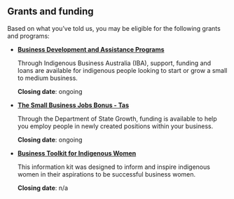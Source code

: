 ## Grants and funding

Based on what you’ve told us, you may be eligible for the following grants and programs:

- [**Business Development and Assistance Programs**](http://www.iba.gov.au/business-ownership/)

  Through Indigenous Business Australia (IBA), support, funding and loans are available for indigenous people looking to start or grow a small to medium business.
  
  **Closing date**: ongoing
  
- [**The Small Business Jobs Bonus - Tas**](http://stategrowth.tas.gov.au/?a=89035)
  
  Through the Department of State Growth, funding is available to help you employ people in newly created positions within your business. 

  **Closing date**: ongoing
  
- [**Business Toolkit for Indigenous Women**](https://www.dss.gov.au/our-responsibilities/women/publications-articles/economic-independence/business-toolkit-for-indigenous-women-publication?HTML)
  
  This information kit was designed to inform and inspire indigenous women in their aspirations to be successful business women.

  **Closing date**: n/a
